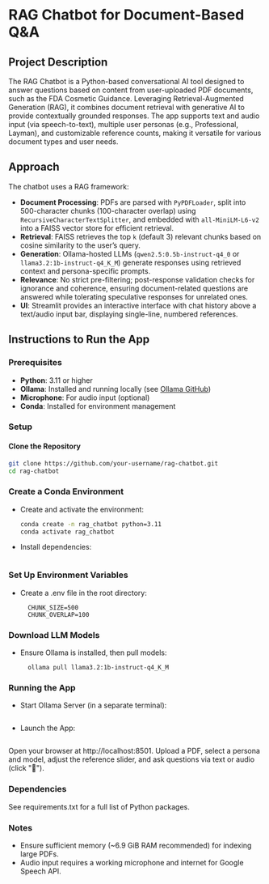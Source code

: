 # RAG Chatbot for Document-Based Q&A

## Project Description

The RAG Chatbot is a Python-based conversational AI tool designed to answer questions based on content from user-uploaded PDF documents, such as the FDA Cosmetic Guidance. Leveraging Retrieval-Augmented Generation (RAG), it combines document retrieval with generative AI to provide contextually grounded responses. The app supports text and audio input (via speech-to-text), multiple user personas (e.g., Professional, Layman), and customizable reference counts, making it versatile for various document types and user needs.

## Approach

The chatbot uses a RAG framework:
- **Document Processing**: PDFs are parsed with `PyPDFLoader`, split into 500-character chunks (100-character overlap) using `RecursiveCharacterTextSplitter`, and embedded with `all-MiniLM-L6-v2` into a FAISS vector store for efficient retrieval.
- **Retrieval**: FAISS retrieves the top `k` (default 3) relevant chunks based on cosine similarity to the user’s query.
- **Generation**: Ollama-hosted LLMs (`qwen2.5:0.5b-instruct-q4_0` or `llama3.2:1b-instruct-q4_K_M`) generate responses using retrieved context and persona-specific prompts.
- **Relevance**: No strict pre-filtering; post-response validation checks for ignorance and coherence, ensuring document-related questions are answered while tolerating speculative responses for unrelated ones.
- **UI**: Streamlit provides an interactive interface with chat history above a text/audio input bar, displaying single-line, numbered references.

## Instructions to Run the App

### Prerequisites
- **Python**: 3.11 or higher
- **Ollama**: Installed and running locally (see [Ollama GitHub](https://github.com/ollama/ollama))
- **Microphone**: For audio input (optional)
- **Conda**: Installed for environment management

### Setup

#### Clone the Repository
```bash
git clone https://github.com/your-username/rag-chatbot.git
cd rag-chatbot
```

### Create a Conda Environment
- Create and activate the environment:
  ```bash
  conda create -n rag_chatbot python=3.11
  conda activate rag_chatbot
  ```

- Install dependencies:
  ```pip install -r requirements.txt
  ```

### Set Up Environment Variables
- Create a .env file in the root directory:
  ```OLLAMA_HOST=http://localhost:11434
    CHUNK_SIZE=500
    CHUNK_OVERLAP=100
  ```

### Download LLM Models
- Ensure Ollama is installed, then pull models:
  ```ollama pull qwen2.5:0.5b-instruct-q4_0
    ollama pull llama3.2:1b-instruct-q4_K_M
  ```

### Running the App
- Start Ollama Server (in a separate terminal):
  ```ollama serve
  ```

- Launch the App:
  ```streamlit run app.py
  ```
 Open your browser at http://localhost:8501.
 Upload a PDF, select a persona and model, adjust the reference slider, and ask questions via text or audio (click "🎤").

### Dependencies
 See requirements.txt for a full list of Python packages.

### Notes
- Ensure sufficient memory (~6.9 GiB RAM recommended) for indexing large PDFs.
- Audio input requires a working microphone and internet for Google Speech API.